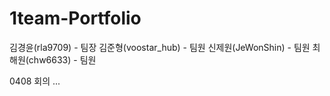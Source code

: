 # 1team-Portfolio
김경윤(rla9709) - 팀장
김준형(voostar_hub) - 팀원
신제원(JeWonShin) - 팀원
최해원(chw6633) - 팀원

0408 회의
...
